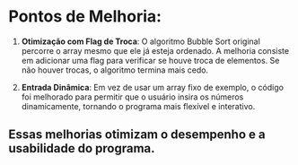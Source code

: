 # Pontos de Melhoria:

1. **Otimização com Flag de Troca**:
   O algoritmo Bubble Sort original percorre o array mesmo que ele já esteja ordenado. A melhoria consiste em adicionar uma flag para verificar se houve troca de elementos. Se não houver trocas, o algoritmo termina mais cedo.

2. **Entrada Dinâmica**:
   Em vez de usar um array fixo de exemplo, o código foi melhorado para permitir que o usuário insira os números dinamicamente, tornando o programa mais flexível e interativo.

## Essas melhorias otimizam o desempenho e a usabilidade do programa.
